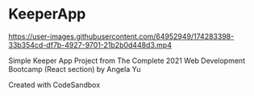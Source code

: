 # KeeperApp



https://user-images.githubusercontent.com/64952949/174283398-33b354cd-df7b-4927-9701-21b2b0d448d3.mp4


Simple Keeper App Project from The Complete 2021 Web Development Bootcamp (React section) by Angela Yu

Created with CodeSandbox
